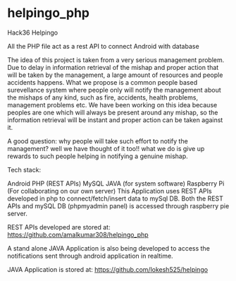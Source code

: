 # helpingo_php
Hack36
Helpingo

All the PHP file act as a rest API to connect Android with database


The idea of this project is taken from a very serious management problem. Due to delay in information retrieval of the mishap and proper action that will be taken by the management, a large amount of resources and people accidents happens. What we propose is a common people based surevellance system where people only will notify the management about the mishaps of any kind, such as fire, accidents, health problems, management problems etc. We have been working on this idea because peoples are one which will always be present around any mishap, so the information retrieval will be instant and proper action can be taken against it.

A good question: why people will take such effort to notify the management? well we have thought of it too!! what we do is give up rewards to such people helping in notifying a genuine mishap.

Tech stack:

Android
PHP (REST APIs)
MySQL
JAVA (for system software)
Raspberry Pi (For collaborating on our own server)
This Application uses REST APIs developed in php to connect/fetch/insert data to mySql DB. Both the REST APIs and mySQL DB (phpmyadmin panel) is accessed through raspberry pie server.

REST APIs developed are stored at: https://github.com/amalkumar308/helpingo_php

A stand alone JAVA Application is also being developed to access the notifications sent through android application in realtime.

JAVA Application is stored at: https://github.com/lokesh525/helpingo


